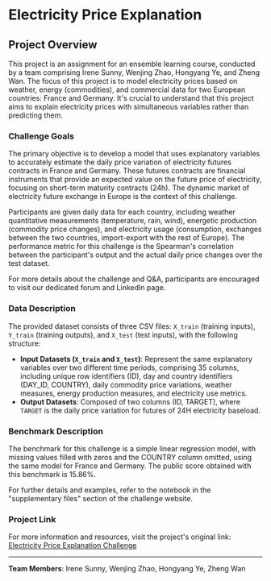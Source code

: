# Electricity Price Explanation

## Project Overview

This project is an assignment for an ensemble learning course, conducted by a team comprising Irene Sunny, Wenjing Zhao, Hongyang Ye, and Zheng Wan. The focus of this project is to model electricity prices based on weather, energy (commodities), and commercial data for two European countries: France and Germany. It's crucial to understand that this project aims to explain electricity prices with simultaneous variables rather than predicting them.

### Challenge Goals

The primary objective is to develop a model that uses explanatory variables to accurately estimate the daily price variation of electricity futures contracts in France and Germany. These futures contracts are financial instruments that provide an expected value on the future price of electricity, focusing on short-term maturity contracts (24h). The dynamic market of electricity future exchange in Europe is the context of this challenge.

Participants are given daily data for each country, including weather quantitative measurements (temperature, rain, wind), energetic production (commodity price changes), and electricity usage (consumption, exchanges between the two countries, import-export with the rest of Europe). The performance metric for this challenge is the Spearman's correlation between the participant's output and the actual daily price changes over the test dataset.

For more details about the challenge and Q&A, participants are encouraged to visit our dedicated forum and LinkedIn page.

### Data Description

The provided dataset consists of three CSV files: `X_train` (training inputs), `Y_train` (training outputs), and `X_test` (test inputs), with the following structure:

- **Input Datasets (`X_train` and `X_test`)**: Represent the same explanatory variables over two different time periods, comprising 35 columns, including unique row identifiers (ID), day and country identifiers (DAY_ID, COUNTRY), daily commodity price variations, weather measures, energy production measures, and electricity use metrics.
- **Output Datasets**: Composed of two columns (ID, TARGET), where `TARGET` is the daily price variation for futures of 24H electricity baseload.

### Benchmark Description

The benchmark for this challenge is a simple linear regression model, with missing values filled with zeros and the COUNTRY column omitted, using the same model for France and Germany. The public score obtained with this benchmark is 15.86%.

For further details and examples, refer to the notebook in the "supplementary files" section of the challenge website.

### Project Link

For more information and resources, visit the project's original link: [Electricity Price Explanation Challenge](https://challengedata.ens.fr/participants/challenges/97/)

---
**Team Members**: Irene Sunny, Wenjing Zhao, Hongyang Ye, Zheng Wan
